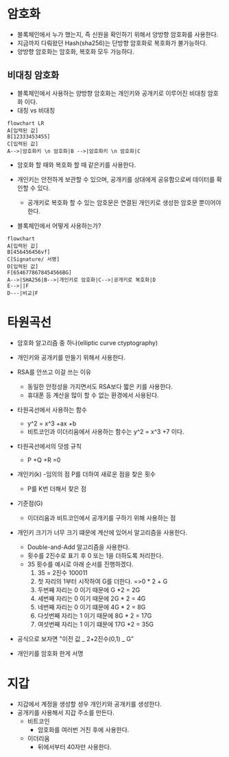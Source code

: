 # 암호화

- 블록체인에서 누가 했는지, 즉 신원을 확인하기 위해서 양방향 암호화를 사용한다.
- 지금까지 다뤄왔던 Hash(sha256)는 단방향 암호화로 복호화가 불가능하다.
- 양방향 암호화는 암호화, 복호화 모두 가능하다.

## 비대칭 암호화

- 블록체인에서 사용하는 양방향 암호화는 개인키와 공개키로 이루어진 비대칭 암호화 이다.
- 대칭 vs 비대칭

```mermaid
flowchart LR
A[입력된 값]
B[12333453455]
C[입력된 값]
A-->|암호화키 \n 암호화|B -->|암호화키 \n 암호화|C
```

- 암호화 할 때와 복호화 할 때 같은키를 사용한다.

- 개인키는 안전하게 보관할 수 있으며, 공개키를 상대에게 공유함으로써 데이터를 확인할 수 있다.
  - 공개키로 복호화 할 수 있는 암호문은 연결된 개인키로 생성한 암호문 뿐이어야 한다.
- 블록체인에서 어떻게 사용하는가?

```mermaid
flowchart
A[입력된 값]
B[456456456vf]
C[Signature/ 서명]
D[입력된 값]
F[6546778678454566BG]
A-->|SHA256|B-->|개인키로 암호화|C-->|공개키로 복호화|D
E-->||F
D---|비교|F
```

# 타원곡선

- 암호화 알고리즘 중 하나(elliptic curve ctyptography)
- 개인키와 공개키를 만들기 위해서 사용한다.
- RSA를 안쓰고 이걸 쓰는 이유
  - 동일한 안정성을 가지면서도 RSA보다 짧은 키를 사용한다.
  - 휴대폰 등 계산을 많이 할 수 없는 환경에서 사용된다.
- 타원곡선에서 사용하는 함수
  - y^2 = x^3 +ax +b
  - 비트코인과 이더리움에서 사용하는 함수는 y^2 = x^3 +7 이다.
- 타원곡선에서의 덧셈 규칙

  - P +Q +R =0

- 개인키(k) -임의의 점 P를 더하여 새로운 점을 찾은 횟수
  - P를 K번 더해서 찾은 점
- 기준점(G)
  - 이더리움과 비트코인에서 공개키를 구하기 위해 사용하는 점
- 개인키 크기가 너무 크기 떄문에 계산에 있어서 알고리즘을 사용한다.
  - Double-and-Add 알고리즘을 사용한다.
  - 횟수를 2진수로 표기 후 0 또는 1을 더하도록 처리한다.
  - 35 횟수를 예시로 아래 순서를 진행하겠다.
    1. 35 = 2진수 100011
    2. 첫 자리의 1부터 시작하여 G를 더한다. =>0 \* 2 + G
    3. 두번째 자리는 0 이기 때문에 G \*2 = 2G
    4. 세번째 자리는 0 이기 때문에 2G \* 2 = 4G
    5. 네번째 자리는 0 이기 떄문에 4G \* 2 = 8G
    6. 다섯번째 자리는 1 이기 때문에 8G \* 2 = 17G
    7. 여섯번째 자리는 1 이기 떄문에 17G \*2 = 35G
- 공식으로 보자면 "이전 값 _ 2+2진수(0,1) _ G"

- 개인키를 암호화 한게 서명

# 지갑

- 지갑에서 계정을 생성할 셩우 개인키와 공개키를 생성한다.
- 공개키를 사용해서 지갑 주소를 만든다.
  - 비트코인
    - 암호화를 여러번 거친 후에 사용한다.
  - 이더리움
    - 뒤에서부터 40자만 사용한다.
